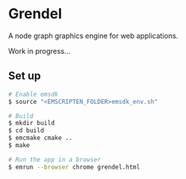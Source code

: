 # Grendel
A node graph graphics engine for web applications.

Work in progress...

## Set up
```sh
# Enable emsdk
$ source "<EMSCRIPTEN_FOLDER>emsdk_env.sh"

# Build
$ mkdir build
$ cd build
$ emcmake cmake ..
$ make

# Run the app in a browser
$ emrun --browser chrome grendel.html
```



